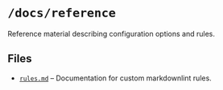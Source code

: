 # `/docs/reference`

Reference material describing configuration options and rules.

## Files

- [`rules.md`](./rules.md) – Documentation for custom markdownlint rules.

